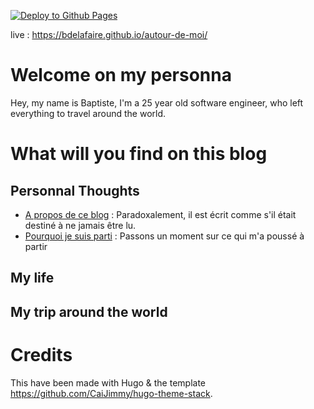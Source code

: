 [![Deploy to Github Pages](https://github.com/bdelafaire/autour-de-moi/actions/workflows/deploy.yml/badge.svg)](https://github.com/bdelafaire/autour-de-moi/actions/workflows/deploy.yml)

live : https://bdelafaire.github.io/autour-de-moi/

# Welcome on my personna

Hey, my name is Baptiste, I'm a 25 year old software engineer, who left everything to travel around the world.

# What will you find on this blog

## Personnal Thoughts

 - [A propos de ce blog](https://bdelafaire.github.io/autour-de-moi/p/a-propos-de-ce-blog/) : Paradoxalement, il est écrit comme s'il était destiné à ne jamais être lu.
 - [Pourquoi je suis parti](https://bdelafaire.github.io/autour-de-moi/p/pourquoi-je-suis-parti/) : Passons un moment sur ce qui m'a poussé à partir
 
 
## My life

## My trip around the world


# Credits
This have been made with Hugo & the template https://github.com/CaiJimmy/hugo-theme-stack.

